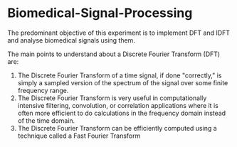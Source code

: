 # Biomedical-Signal-Processing
The predominant objective of this experiment is to implement DFT and IDFT and analyse biomedical signals using them.

The main points to understand about a Discrete Fourier Transform (DFT) are:
1. The Discrete Fourier Transform of a time signal, if done "correctly," is simply a sampled version 
of the spectrum of the signal over some finite frequency range.
2. The Discrete Fourier Transform is very useful in computationally intensive filtering, 
convolution, or correlation applications where it is often more efficient to do calculations in the 
frequency domain instead of the time domain.
3. The Discrete Fourier Transform can be efficiently computed using a technique called a Fast 
Fourier Transform
